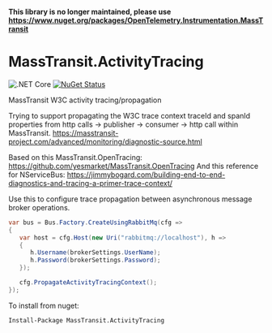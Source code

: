 **This library is no longer maintained, please use https://www.nuget.org/packages/OpenTelemetry.Instrumentation.MassTransit**

# MassTransit.ActivityTracing

![.NET Core](https://github.com/zidad/MassTransit.ActivityTracing/workflows/.NET%20Core/badge.svg)
[![NuGet Status](http://nugetstatus.com/MassTransit.ActivityTracing.png)](http://nugetstatus.com/packages/MassTransit.ActivityTracing)

MassTransit W3C activity tracing/propagation


Trying to support propagating the W3C trace context traceId and spanId properties from http calls -> publisher -> consumer -> http call within MassTransit.
https://masstransit-project.com/advanced/monitoring/diagnostic-source.html

Based on this MassTransit.OpenTracing: https://github.com/yesmarket/MassTransit.OpenTracing
And this reference for NServiceBus: https://jimmybogard.com/building-end-to-end-diagnostics-and-tracing-a-primer-trace-context/


Use this to configure trace propagation between asynchronous message broker operations.

```c#
var bus = Bus.Factory.CreateUsingRabbitMq(cfg =>
{
   var host = cfg.Host(new Uri("rabbitmq://localhost"), h =>
   {
      h.Username(brokerSettings.UserName);
      h.Password(brokerSettings.Password);
   });

   cfg.PropagateActivityTracingContext();
});
```

To install from nuget:

```
Install-Package MassTransit.ActivityTracing
```
